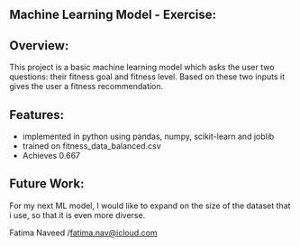Machine Learning Model - Exercise:
- 

Overview:
- 
This project is a basic machine learning model which asks the user two questions: their fitness goal and fitness level. Based on these two inputs it gives the user a fitness recommendation.

Features:
- 
- implemented in python using pandas, numpy, scikit-learn and joblib
- trained on fitness_data_balanced.csv
- Achieves 0.667

Future Work:
- 
For my next ML model, I would like to expand on the size of the dataset that i use, so that it is even more diverse.

Fatima Naveed
/fatima.nav@icloud.com